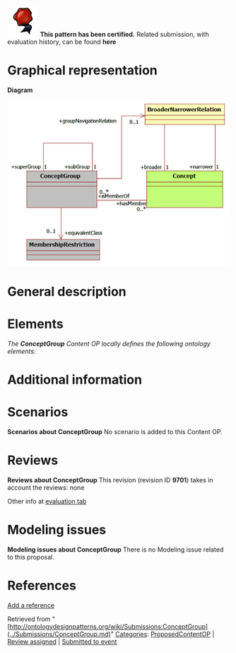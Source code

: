 [![](../images/thumb/b/b5/Certified.png/70px-Certified.png)](../Image/Certified.png.md "Certified.png") __This pattern has been certified.__
Related submission, with evaluation history, can be found __here__





#  Graphical representation


__Diagram__




[![Image:ConceptGroupPattern.jpg](../images/e/e8/ConceptGroupPattern.jpg)](../Image/ConceptGroupPattern.jpg.md "Image:ConceptGroupPattern.jpg")




#  General description


  




#  Elements


_The __ConceptGroup__ Content OP locally defines the following ontology elements:_



#  Additional information


#  Scenarios



__Scenarios about ConceptGroup__
No scenario is added to this Content OP.




#  Reviews



__Reviews about ConceptGroup__
This revision (revision ID __9701__) takes in account the reviews: none


Other info at [evaluation tab](http://ontologydesignpatterns.org/wiki/index.php?title=Submissions:ConceptGroup&action=evaluation "http://ontologydesignpatterns.org/wiki/index.php?title=Submissions:ConceptGroup&action=evaluation")




  




#  Modeling issues



__Modeling issues about ConceptGroup__
There is no Modeling issue related to this proposal.




  




#  References


[Add a reference](index.php@title=Odp%253AAdd_reference&subject=../Submissions/ConceptGroup.md "http://ontologydesignpatterns.org/wiki/index.php?title=Odp:Add_reference&subject=Submissions%3AConceptGroup")


  






Retrieved from "[http://ontologydesignpatterns.org/wiki/Submissions:ConceptGroup](../Submissions/ConceptGroup.md)"
 [Categories](http://ontologydesignpatterns.org/wiki/Special:Categories "Special:Categories"): [ProposedContentOP](../Category/ProposedContentOP.md "Category:ProposedContentOP") | [Review assigned](../Category/Review_assigned.md "Category:Review assigned") | [Submitted to event](../Category/Submitted_to_event.md "Category:Submitted to event")